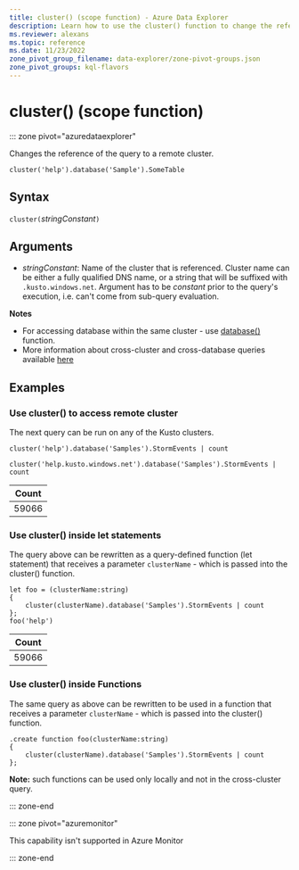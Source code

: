```yaml
---
title: cluster() (scope function) - Azure Data Explorer
description: Learn how to use the cluster() function to change the reference of the query to a remote cluster.
ms.reviewer: alexans
ms.topic: reference
ms.date: 11/23/2022
zone_pivot_group_filename: data-explorer/zone-pivot-groups.json
zone_pivot_groups: kql-flavors
---
```

# cluster() (scope function)

::: zone pivot="azuredataexplorer"

Changes the reference of the query to a remote cluster.

```kusto
cluster('help').database('Sample').SomeTable
```

## Syntax

`cluster(`*stringConstant*`)`

## Arguments

* *stringConstant*: Name of the cluster that is referenced. Cluster name can be either
a fully qualified DNS name, or a string that will be suffixed with `.kusto.windows.net`. Argument has to be _constant_ prior to the query's execution,
i.e. can't come from sub-query evaluation.

**Notes**

* For accessing database within the same cluster - use [database()](databasefunction.md) function.
* More information about cross-cluster and cross-database queries available [here](cross-cluster-or-database-queries.md)

## Examples

### Use cluster() to access remote cluster

The next query can be run on any of the Kusto clusters.

```kusto
cluster('help').database('Samples').StormEvents | count

cluster('help.kusto.windows.net').database('Samples').StormEvents | count
```

|Count|
|---|
|59066|

### Use cluster() inside let statements

The query above can be rewritten as a query-defined function (let statement) that
receives a parameter `clusterName` - which is passed into the cluster() function.

```kusto
let foo = (clusterName:string)
{
    cluster(clusterName).database('Samples').StormEvents | count
};
foo('help')
```

|Count|
|---|
|59066|

### Use cluster() inside Functions

The same query as above can be rewritten to be used in a function that
receives a parameter `clusterName` - which is passed into the cluster() function.

```kusto
.create function foo(clusterName:string)
{
    cluster(clusterName).database('Samples').StormEvents | count
};
```

**Note:** such functions can be used only locally and not in the cross-cluster query.

::: zone-end

::: zone pivot="azuremonitor"

This capability isn't supported in Azure Monitor

::: zone-end
